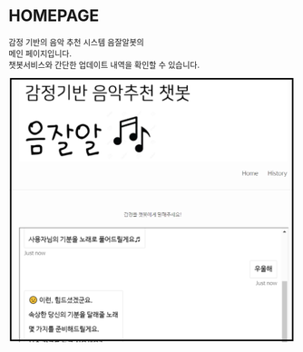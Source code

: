 # HOMEPAGE

감정 기반의 음악 추천 시스템 음잘알봇의  
메인 페이지입니다.  
챗봇서비스와 간단한 업데이트 내역을 확인할 수 있습니다.  

![](/screenshot.png)

